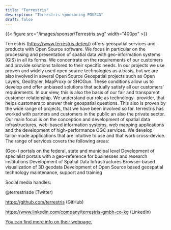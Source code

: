 ```yaml
---
title: "Terrestris"
description: "Terrestris sponsoring FOSS4G"
draft: false
---
```


{{< figure src="/images/sponsor/Terrestris.svg" width="400px" >}}

Terrestris (https://www.terrestris.de/en/) offers geospatial services and products with Open Source software. We focus in particular on the processing and presentation of spatial data with geo-information systems (GIS) in all its forms. We concentrate on the requirements of our customers and provide solutions tailored to their specific needs. In our projects we use proven and widely used open source technologies as a basis, but we are also involved in several Open Source Geospatial projects such as Open Layers, GeoStyler, MapProxy or SHOGun.
These conditions allow us to develop and offer unbiased solutions that actually satisfy all our customers’ requirements. In our view, this is also the basis of our fair and transparent customer relationship. We understand our role as technology- provider, that helps customers to answer their geospatial questions. This also is proven by the wide range of projects, that we have been involved so far. terrestris has worked with partners and customers in the public an also the private sector.
Our main focus is on the conception and development of spatial data infrastructures, web-based information systems, web mapping applications and the development of high-performance OGC services. We develop tailor-made applications that are intuitive to use and that work cross-device.
The range of services covers the following areas:

(Geo-) portals on the federal, state and municipal level
Development of specialist portals with a geo-reference for businesses and research institutions
Development of Spatial Data Infrastructures
Browser-based visualization of 3D geodata
Development of Open Source based geospatial technology maintenance, support and training

Social media handles:

@terrestrisde (Twitter)

https://github.com/terrestris (GitHub)

https://www.linkedin.com/company/terrestris-gmbh-co-kg (LinkedIn)

[You can find more info on their webpage.](https://www.terrestris.de/en/)
